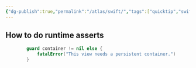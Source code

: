 ```yaml
---
{"dg-publish":true,"permalink":"/atlas/swift/","tags":["quicktip","swift"]}
---
```



## How to do runtime asserts

```swift
        guard container != nil else {
            fatalError("This view needs a persistent container.")
        }
```